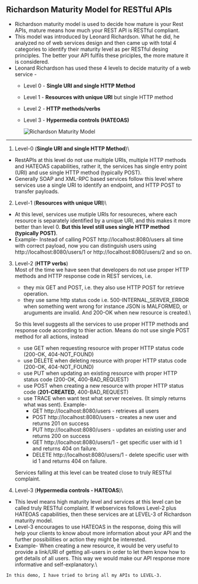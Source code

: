 ## Richardson Maturity Model for RESTful APIs
* Richardson maturity model is used to decide how mature is your Rest APIs, mature means how much your REST API is RESTful compliant.
* This model was introduced by Leonard Richardson. What he did, he analyzed no of web services design and then came up with total 4 categories to identify their maturity level as per RESTful desing principles. The better your API fulfils these priciples, the more mature it is considered.
* Leonard Richardson has used these 4 levels to decide maturity of a web service -
  * Level 0 - **Single URI and single HTTP Method**
  * Level 1 - **Resources with unique URI** but single HTTP method
  * Level 2 - **HTTP methods/verbs**
  * Level 3 - **Hypermedia controls (HATEOAS)**
  
    ![Richardson Maturity Model](https://restfulapi.net/wp-content/uploads/Richardson-Maturity-Model-300x249.jpg)
 <hr/>
 
1. Level-0 (**Single URI and single HTTP Method**)\
* RestAPIs at this level do not use multiple URIs, multiple HTTP methods and HATEOAS capabilities, rather it, the services has single entry point (URI) and use single HTTP method (typically POST).
* Generally SOAP and XML-RPC based services follow this level where services use a single URI to identify an endpoint, and HTTP POST to transfer payloads.
 
2. Level-1 (**Resources with unique URI**)\
* At this level, services use mutiple URIs for resoureces, where each resource is separately identified by a unique URI, and this makes it more better than level 0. **But this level still uses single HTTP method (typically POST)**.
* Example- Instead of calling POST http://localhost:8080/users all time with correct payload, now you can distinguish users using http://localhost:8080/users/1 or http://localhost:8080/users/2 and so on.

3. Level-2 (**HTTP verbs**)\
Most of the time we have seen that developers do not use proper HTTP methods and HTTP response code in REST services, i.e. 
   * they mix GET and POST, i.e. they also use HTTP POST for retrieve operation.
   * they use same http status code i.e. 500-INTERNAL_SERVER_ERROR when something went wrong for instance JSON is MALFORMED, or aruguments are invalid. And 200-OK when new resource is created.\
   
   So this level suggests all the services to use proper HTTP methods and response code according to thier action. Means do not use single POST method for all actions, instead 
   * use GET when requesting resource with proper HTTP status code (200-OK, 404-NOT_FOUND)
   * use DELETE when deleting resource with proper HTTP status code (200-OK, 404-NOT_FOUND)
   * use PUT when updating an existing resource with proper HTTP status code (200-OK, 400-BAD_REQUEST)
   * use POST when creating a new resource with proper HTTP status code (**201-CREATED**, 400-BAD_REQUEST)
   * use TRACE when want test what server receives. (It simply returns what was sent).
Example-
     * GET http://localhost:8080/users - retrieves all users
     * POST http://localhost:8080/users - creates a new user and returns 201 on success
     * PUT http://localhost:8080/users - updates an existing user and returns 200 on success
     * GET http://localhost:8080/users/1 - get specific user with id 1 and returns 404 on failure.
     * DELETE http://localhost:8080/users/1 - delete specific user with id 1 and returns 404 on failure.
  
   Services falling at this level can be treated close to truly RESTful complaint.
   
4. Level-3 (**Hypermedia controls - HATEOAS**)\
* This level means high maturity level and services at this level can be called truly RESTful complaint. If webservices follows Level-2 plus HATEOAS capabilities, then these services are at LEVEL-3 of Richardson maturity model. 
* Level-3 encourages to use HATEOAS in the response, doing this will help your clients to know about more information about your API and the further possibilities or action they might be interested.
* Example- When creating a new resource, it would be very useful to provide a link/URI of getting all-users in order to let them know how to get details of all users. This way we would make our API response more informative and self-explanatory.\

```In this demo, I have tried to bring all my APIs to LEVEL-3.```

